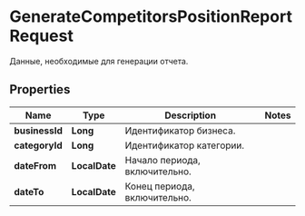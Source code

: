 

# GenerateCompetitorsPositionReportRequest

Данные, необходимые для генерации отчета.

## Properties

| Name | Type | Description | Notes |
|------------ | ------------- | ------------- | -------------|
|**businessId** | **Long** | Идентификатор бизнеса. |  |
|**categoryId** | **Long** | Идентификатор категории. |  |
|**dateFrom** | **LocalDate** | Начало периода, включительно. |  |
|**dateTo** | **LocalDate** | Конец периода, включительно. |  |



